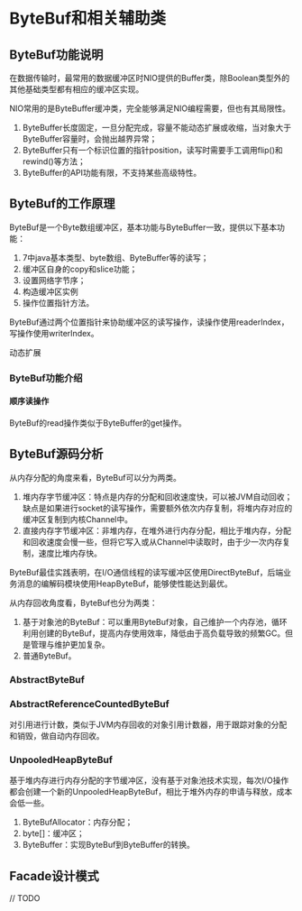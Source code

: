 # ByteBuf和相关辅助类

## ByteBuf功能说明

在数据传输时，最常用的数据缓冲区时NIO提供的Buffer类，除Boolean类型外的其他基础类型都有相应的缓冲区实现。

NIO常用的是ByteBuffer缓冲类，完全能够满足NIO编程需要，但也有其局限性。

1. ByteBuffer长度固定，一旦分配完成，容量不能动态扩展或收缩，当对象大于ByteBuffer容量时，会抛出越界异常；
2. ByteBuffer只有一个标识位置的指针position，读写时需要手工调用flip()和rewind()等方法；
3. ByteBuffer的API功能有限，不支持某些高级特性。

## ByteBuf的工作原理

ByteBuf是一个Byte数组缓冲区，基本功能与ByteBuffer一致，提供以下基本功能：
1. 7中java基本类型、byte数组、ByteBuffer等的读写；
2. 缓冲区自身的copy和slice功能；
3. 设置网络字节序；
4. 构造缓冲区实例
5. 操作位置指针方法。

ByteBuf通过两个位置指针来协助缓冲区的读写操作，读操作使用readerIndex，写操作使用writerIndex。

动态扩展

### ByteBuf功能介绍

#### 顺序读操作

ByteBuf的read操作类似于ByteBuffer的get操作。

## ByteBuf源码分析

从内存分配的角度来看，ByteBuf可以分为两类。

1. 堆内存字节缓冲区：特点是内存的分配和回收速度快，可以被JVM自动回收；缺点是如果进行socket的读写操作，需要额外依次内存复制，将堆内存对应的缓冲区复制到内核Channel中。
2. 直接内存字节缓冲区：非堆内存，在堆外进行内存分配，相比于堆内存，分配和回收速度会慢一些，但将它写入或从Channel中读取时，由于少一次内存复制，速度比堆内存快。

ByteBuf最佳实践表明，在I/O通信线程的读写缓冲区使用DirectByteBuf，后端业务消息的编解码模块使用HeapByteBuf，能够使性能达到最优。

从内存回收角度看，ByteBuf也分为两类：
1. 基于对象池的ByteBuf：可以重用ByteBuf对象，自己维护一个内存池，循环利用创建的ByteBuf，提高内存使用效率，降低由于高负载导致的频繁GC。但是管理与维护更加复杂。
2. 普通ByteBuf。

### AbstractByteBuf

### AbstractReferenceCountedByteBuf

对引用进行计数，类似于JVM内存回收的对象引用计数器，用于跟踪对象的分配和销毁，做自动内存回收。

### UnpooledHeapByteBuf

基于堆内存进行内存分配的字节缓冲区，没有基于对象池技术实现，每次I/O操作都会创建一个新的UnpooledHeapByteBuf，相比于堆外内存的申请与释放，成本会低一些。

1. ByteBufAllocator：内存分配；
2. byte[]：缓冲区；
3. ByteBuffer：实现ByteBuf到ByteBuffer的转换。



## Facade设计模式

// TODO